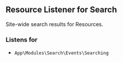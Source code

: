 ## Resource Listener for Search

Site-wide search results for Resources.

### Listens for

* `App\Modules\Search\Events\Searching`
